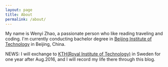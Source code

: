```yaml
---
layout: page
title: About
permalink: /about/
---
```


<!--This is the base Jekyll theme. You can find out more info about customizing your Jekyll theme, as well as basic Jekyll usage documentation at [jekyllrb.com](http://jekyllrb.com/)-->
<!---->
<!--You can find the source code for the Jekyll new theme at:-->
<!--{% include icon-github.html username="jglovier" %} /-->
<!--[jekyll-new](https://github.com/jglovier/jekyll-new)-->
<!---->
<!--You can find the source code for Jekyll at-->
<!--{% include icon-github.html username="jekyll" %} /-->
<!--[jekyll](https://github.com/jekyll/jekyll)-->

My name is Wenyi Zhao, a passionate person who like reading traveling and coding. I'm currently conducting bachelor degree in [Beijing Institute of Technology](www.bit.edu.cn) in Beijing, China. 
 
NEWS: I will exchange to [KTH(Royal Institute of Technology)](https://www.kth.se/en) in Sweden for one year after Aug.2016, and I will record my life there through this blog.